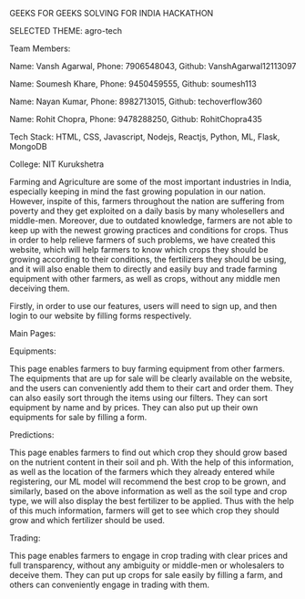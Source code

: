 GEEKS FOR GEEKS SOLVING FOR INDIA HACKATHON

SELECTED THEME: agro-tech

Team Members:

Name: Vansh Agarwal, Phone: 7906548043, Github: VanshAgarwal12113097

Name: Soumesh Khare, Phone: 9450459555, Github: soumesh113

Name: Nayan Kumar, Phone: 8982713015, Github: techoverflow360

Name: Rohit Chopra, Phone: 9478288250, Github: RohitChopra435

Tech Stack: HTML, CSS, Javascript, Nodejs, Reactjs, Python, ML, Flask, MongoDB

College: NIT Kurukshetra

Farming and Agriculture are some of the most important industries in India, especially keeping in mind the fast growing population in our nation. However, inspite of this, farmers throughout the nation are suffering from poverty and they get exploited on a daily basis by many wholesellers and middle-men. Moreover, due to outdated knowledge, farmers are not able to keep up with the newest growing practices and conditions for crops. Thus in order to help relieve farmers of such problems, we have created this website, which will help farmers to know which crops they should be growing according to their conditions, the fertilizers they should be using, and it will also enable them to directly and easily buy and trade farming equipment with other farmers, as well as crops, without any middle men deceiving them.

Firstly, in order to use our features, users will need to sign up, and then login to our website by filling forms respectively.

Main Pages:

Equipments:

This page enables farmers to buy farming equipment from other farmers. The equipments that are up for sale will be clearly available on the website, and the users can conveniently add them to their cart and order them. They can also easily sort through the items using our filters. They can sort equipment by name and by prices. They can also put up their own equipments for sale by filling a form.

Predictions:

This page enables farmers to find out which crop they should grow based on the nutrient content in their soil and ph. With the help of this information, as well as the location of the farmers which they already entered while registering, our ML model will recommend the best crop to be grown, and similarly, based on the above information as well as the soil type and crop type, we will also display the best fertilizer to be applied. Thus with the help of this much information, farmers will get to see which crop they should grow and which fertilizer should be used.

Trading:

This page enables farmers to engage in crop trading with clear prices and full transparency, without any ambiguity or middle-men or wholesalers to deceive them. They can put up crops for sale easily by filling a farm, and others can conveniently engage in trading with them.
